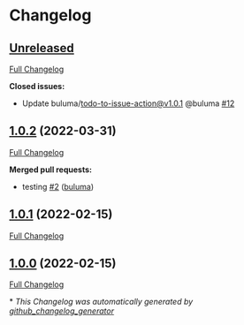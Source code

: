 # Changelog

## [Unreleased](https://github.com/buluma/ansible-role-rundeck/tree/HEAD)

[Full Changelog](https://github.com/buluma/ansible-role-rundeck/compare/1.0.2...HEAD)

**Closed issues:**

- Update buluma/todo-to-issue-action@v1.0.1 @buluma [\#12](https://github.com/buluma/ansible-role-rundeck/issues/12)

## [1.0.2](https://github.com/buluma/ansible-role-rundeck/tree/1.0.2) (2022-03-31)

[Full Changelog](https://github.com/buluma/ansible-role-rundeck/compare/1.0.1...1.0.2)

**Merged pull requests:**

- testing [\#2](https://github.com/buluma/ansible-role-rundeck/pull/2) ([buluma](https://github.com/buluma))

## [1.0.1](https://github.com/buluma/ansible-role-rundeck/tree/1.0.1) (2022-02-15)

[Full Changelog](https://github.com/buluma/ansible-role-rundeck/compare/1.0.0...1.0.1)

## [1.0.0](https://github.com/buluma/ansible-role-rundeck/tree/1.0.0) (2022-02-15)

[Full Changelog](https://github.com/buluma/ansible-role-rundeck/compare/0804936e31eac09ccb5ed817e37f05e0057649ad...1.0.0)



\* *This Changelog was automatically generated by [github_changelog_generator](https://github.com/github-changelog-generator/github-changelog-generator)*
